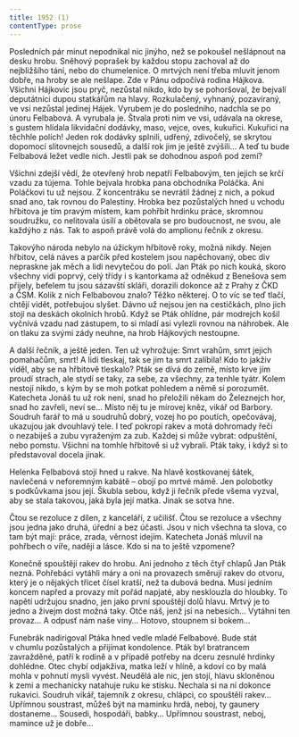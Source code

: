 ```yaml
---
title: 1952 (1)
contentType: prose
---
```


Posledních pár minut nepodnikal nic jinýho, než se pokoušel nešlápnout na desku hrobu. Sněhový poprašek by každou stopu zachoval až do nejbližšího tání, nebo do chumelenice. O mrtvých není třeba mluvit jenom dobře, na hroby se ale nešlape. Zde v Pánu odpočívá rodina Hájkova. Všichni Hájkovic jsou pryč, nezůstal nikdo, kdo by se pohoršoval, že bejvalí deputátníci dupou statkářům na hlavy. Rozkulačený, vyhnaný, pozavíraný, ve vsi nezůstal jedinej Hájek. Vyrubem je do posledního, nadchla se po únoru Felbabová. A vyrubala je. Štvala proti nim ve vsi, udávala na okrese, s gustem hlídala likvidační dodávky, maso, vejce, oves, kukuřici. Kukuřici na těchhle polích! Jeden rok dodávky splnili, udřený, zdivočelý, se skrytou dopomocí slitovnejch sousedů, a další rok jim je ještě zvýšili… A teď tu bude Felbabová ležet vedle nich. Jestli pak se dohodnou aspoň pod zemí?

Všichni zdejší vědí, že otevřený hrob nepatří Felbabovým, ten jejich se krčí vzadu za tújema. Tohle bejvala hrobka pana obchodníka Poláčka. Ani Poláčkovi tu už nejsou. Z koncentráku se nevrátil žádnej z nich, a pokud snad ano, tak rovnou do Palestiny. Hrobka bez pozůstalých hned u vchodu hřbitova je tím pravým místem, kam pohřbít hrdinku práce, skromnou soudružku, co nelitovala úsilí a obětovala se pro budoucnost, ne svou, ale každýho z nás. Tak to aspoň právě volá do amplionu řečník z okresu.

Takovýho národa nebylo na úžickym hřbitově roky, možná nikdy. Nejen hřbitov, celá náves a parčík před kostelem jsou napěchovaný, obec div nepraskne jak měch a lidi nevytečou do polí. Jan Pták po nich kouká, skoro všechny vidí poprvý, celý třídy i s kantorkama až odněkud z Benešova sem přijely, befelem tu jsou sázavští skláři, dorazili dokonce až z Prahy z ČKD a ČSM. Kolik z nich Felbabovou znalo? Těžko některej. O to víc se teď tlačí, chtějí vidět, potřebujou slyšet. Dávno už nejsou jen na cestičkách, plno jich stojí na deskách okolních hrobů. Když se Pták ohlídne, pár modrejch košil vyčnívá vzadu nad zástupem, to si mladí asi vylezli rovnou na náhrobek. Ale on tlaku za svými zády neuhne, na hrob Hájkových nestoupne.

A další řečník, a ještě jeden. Ten už vyhrožuje: Smrt vrahům, smrt jejich pomahačům, smrt! A lidi tleskaj, tak se jim ta smrt zalíbila! Kdo to jakživ viděl, aby se na hřbitově tleskalo? Pták se dívá do země, místo krve jím proudí strach, ale stydí se taky, za sebe, za všechny, za tenhle tyátr. Kolem nestojí nikdo, s kým by se moh potkat pohledem a němě si porozumět. Katecheta Jonáš tu už rok není, snad ho přeložili někam do Železnejch hor, snad ho zavřeli, neví se… Místo něj tu je mírovej kněz, vikář od Barbory. Soudruh farář to má u soudruhů dobrý, vozej ho po poutích, opečovávaj, ukazujou jak dvouhlavý tele. I teď pokropí rakev a motá dohromady řeči o nezabiješ a zubu vyraženým za zub. Každej si může vybrat: odpuštění, nebo pomstu. Všichni na tomhle hřbitově si už vybrali. Pták taky, i když si to představoval docela jinak.

Helenka Felbabová stojí hned u rakve. Na hlavě kostkovanej šátek, navlečená v neforemným kabátě – obojí po mrtvé mámě. Jen polobotky s podkůvkama jsou její. Škubla sebou, když ji řečník přede všema vyzval, aby se stala takovou, jaká byla její matka. Jinak se sotva hne.

Čtou se rezoluce z dílen, z kanceláří, z učilišť. Čtou se rezoluce a všechny jsou jedna jako druhá, úřední a bez účasti. Jsou v nich všechna ta slova, co tam být mají: práce, zrada, věrnost idejím. Katecheta Jonáš mluvil na pohřbech o víře, naději a lásce. Kdo si na to ještě vzpomene?

Konečně spouštějí rakev do hrobu. Ani jednoho z těch čtyř chlapů Jan Pták nezná. Pohřebáci vytáhli máry a oni na provazech směrují rakev do otvoru, který je o nějakých třicet čísel kratší, než ta dubová bedna. Musí jedním koncem napřed a provazy mít pořád napjaté, aby nesklouzla do hloubky. To napětí udržujou snadno, jen jako první spouštějí dolů hlavu. Mrtvý je to jedno a živejm dost možná taky. Otče náš, jenž jsi na nebesích… Vytáhni ten provaz… A odpusť nám naše viny… Hotovo, stoupnem si bokem…

Funebrák nadirigoval Ptáka hned vedle mladé Felbabové. Bude stát v chumlu pozůstalých a přijímat kondolence. Pták byl bratrancem zavražděné, patří k rodině a v případě potřeby na dceru zesnulé hrdinky dohlédne. Otec chybí odjakživa, matka leží v hlíně, a kdoví co by malá mohla v pohnutí mysli vyvést. Neudělá ale nic, jen stojí, hlavu skloněnou k zemi a mechanicky natahuje ruku ke stisku. Nechala si na ní dokonce rukavici. Soudruh vikář, tajemník z okresu, chlápci, co spouštěli rakev… Upřímnou soustrast, můžeš být na maminku hrdá, neboj, ty gaunery dostaneme… Sousedi, hospodáři, babky… Upřímnou soustrast, neboj, mamince už je dobře…

